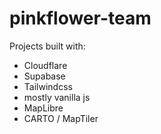# pinkflower-team

Projects built with:
- Cloudflare
- Supabase
- Tailwindcss
- mostly vanilla js
- MapLibre
- CARTO / MapTiler
